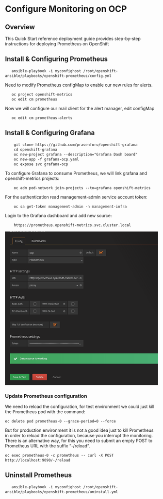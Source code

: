 # Configure Monitoring on OCP

## Overview
This Quick Start reference deployment guide provides step-by-step instructions for deploying Prometheus on OpenShift 

## Install & Configuring Prometheus

 ```
    ansible-playbook -i myconfighost /root/openshift-ansible/playbooks/openshift-prometheus/config.yml
 ```
Need to modify Prometheus configMap to enable our new rules for alerts. 

```
   oc project openshift-metrics
   oc edit cm prometheus
```
Now we will configure our mail client for the alert manager, edit configMap

```
   oc edit cm prometheus-alerts
```

## Install & Configuring Grafana

```
    git clone https://github.com/prasenforu/openshift-grafana
    cd openshift-grafana
    oc new-project grafana --description="Grafana Dash board"
    oc new-app -f grafana-ocp.yaml
    oc expose svc grafana-ocp
```

To configure Grafana to consume Prometheus, we will link grafana and openshift-metrics projects:
```
    oc adm pod-network join-projects --to=grafana openshift-metrics
```
For the authentication read management-admin service account token:
```
    oc sa get-token management-admin -n management-infra
```
Login to the Grafana dashboard and add new source:
```
    https://prometheus.openshift-metrics.svc.cluster.local
```
<p align="center">
  <img src="https://github.com/prasenforu/openshift-origin-aws/blob/master/prometheus/grafana-datasrote.png">
</p>

### Update Prometheus configuration

We need to reload the configuration, for test environment we could just kill the Prometheus pod with the command:

```
oc delete pod prometheus-0 --grace-period=0 --force
```

But for production environment it is not a good idea just to kill Prometheus in order to reload the configuration, because you interrupt the monitoring. There is an alternative way, for this you need to submit an empty POST to Prometheus URL with the suffix “-/reload”. 

```
oc exec prometheus-0 -c prometheus -- curl -X POST http://localhost:9090/-/reload
```
## Uninstall Prometheus

 ```
    ansible-playbook -i myconfighost /root/openshift-ansible/playbooks/openshift-prometheus/uninstall.yml
 ```
